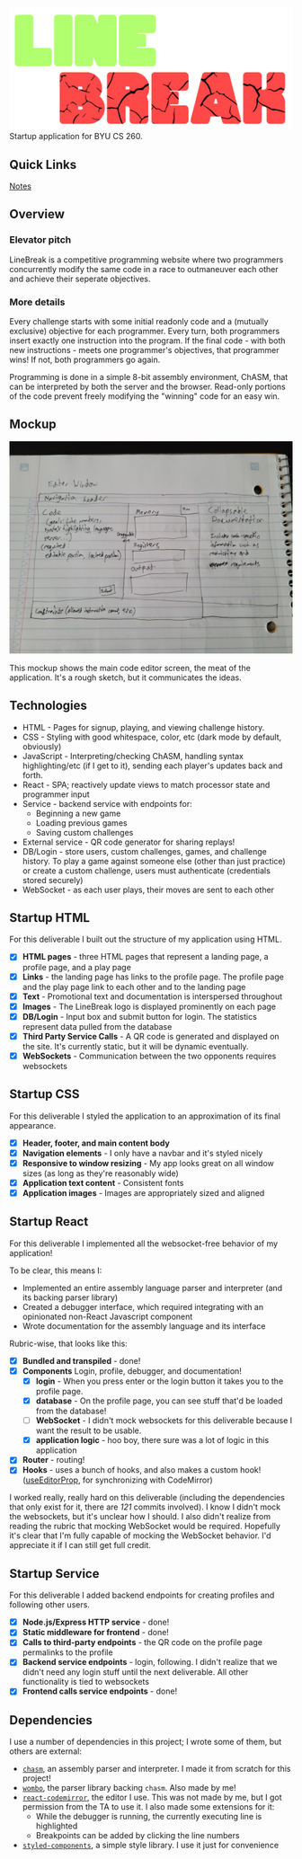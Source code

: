 ![LineBreak](logo.png)
Startup application for BYU CS 260.

## Quick Links

[Notes](notes.md)

## Overview

### Elevator pitch

LineBreak is a competitive programming website where two programmers concurrently modify the same code in a race to outmaneuver each other and achieve their seperate objectives.

### More details

Every challenge starts with some initial readonly code and a (mutually exclusive) objective for each programmer. Every turn, both programmers insert exactly one instruction into the program. If the final code - with both new instructions - meets one programmer's objectives, that programmer wins! If not, both programmers go again.

Programming is done in a simple 8-bit assembly environment, ChASM, that can be interpreted by both the server and the browser. Read-only portions of the code prevent freely modifying the "winning" code for an easy win.

## Mockup

![Mockup](mockup.jpg)

This mockup shows the main code editor screen, the meat of the application. It's a rough sketch, but it communicates the ideas.

## Technologies

-   HTML - Pages for signup, playing, and viewing challenge history.
-   CSS - Styling with good whitespace, color, etc (dark mode by default, obviously)
-   JavaScript - Interpreting/checking ChASM, handling syntax highlighting/etc (if I get to it), sending each player's updates back and forth.
-   React - SPA; reactively update views to match processor state and programmer input
-   Service - backend service with endpoints for:
    -   Beginning a new game
    -   Loading previous games
    -   Saving custom challenges
-   External service - QR code generator for sharing replays!
-   DB/Login - store users, custom challenges, games, and challenge history. To play a game against someone else (other than just practice) or create a custom challenge, users must authenticate (credentials stored securely)
-   WebSocket - as each user plays, their moves are sent to each other

## Startup HTML

For this deliverable I built out the structure of my application using HTML.

-   [x] **HTML pages** - three HTML pages that represent a landing page, a profile page, and a play page
-   [x] **Links** - the landing page has links to the profile page. The profile page and the play page link to each other and to the landing page
-   [x] **Text** - Promotional text and documentation is interspersed throughout
-   [x] **Images** - The LineBreak logo is displayed prominently on each page
-   [x] **DB/Login** - Input box and submit button for login. The statistics represent data pulled from the database
-   [x] **Third Party Service Calls** - A QR code is generated and displayed on the site. It's currently static, but it will be dynamic eventually.
-   [x] **WebSockets** - Communication between the two opponents requires websockets

## Startup CSS

For this deliverable I styled the application to an approximation of its final appearance.

-   [x] **Header, footer, and main content body**
-   [x] **Navigation elements** - I only have a navbar and it's styled nicely
-   [x] **Responsive to window resizing** - My app looks great on all window sizes (as long as they're reasonably wide)
-   [x] **Application text content** - Consistent fonts
-   [x] **Application images** - Images are appropriately sized and aligned

## Startup React

For this deliverable I implemented all the websocket-free behavior of my application!

To be clear, this means I:

-   Implemented an entire assembly language parser and interpreter (and its backing parser library)
-   Created a debugger interface, which required integrating with an opinionated non-React Javascript component
-   Wrote documentation for the assembly language and its interface

Rubric-wise, that looks like this:

-   [x] **Bundled and transpiled** - done!
-   [x] **Components** Login, profile, debugger, and documentation!
    -   [x] **login** - When you press enter or the login button it takes you to the profile page.
    -   [x] **database** - On the profile page, you can see stuff that'd be loaded from the database!
    -   [ ] **WebSocket** - I didn't mock websockets for this deliverable because I want the result to be usable.
    -   [x] **application logic** - hoo boy, there sure was a lot of logic in this application
-   [x] **Router** - routing!
-   [x] **Hooks** - uses a bunch of hooks, and also makes a custom hook! ([useEditorProp](https://github.com/21aslade/startup/blob/main/src/components/Editor.tsx#L149), for synchronizing with CodeMirror)

I worked really, really hard on this deliverable (including the dependencies that only exist for it, there are _121_ commits involved). I know I didn't mock the websockets, but it's unclear how I should. I also didn't realize from reading the rubric that mocking WebSocket would be required. Hopefully it's clear that I'm fully capable of mocking the WebSocket behavior. I'd appreciate it if I can still get full credit.

## Startup Service

For this deliverable I added backend endpoints for creating profiles and following other users.

-   [x] **Node.js/Express HTTP service** - done!
-   [x] **Static middleware for frontend** - done!
-   [x] **Calls to third-party endpoints** - the QR code on the profile page permalinks to the profile
-   [x] **Backend service endpoints** - login, following. I didn't realize that we didn't need any login stuff until the next deliverable. All other functionality is tied to websockets
-   [x] **Frontend calls service endpoints** - done!

## Dependencies

I use a number of dependencies in this project; I wrote some of them, but others are external:

-   [`chasm`](https://github.com/21aslade/chasm), an assembly parser and interpreter. I made it from scratch for this project!
-   [`wombo`](https://github.com/21aslade/wombo), the parser library backing `chasm`. Also made by me!
-   [`react-codemirror`](https://uiwjs.github.io/react-codemirror/), the editor I use. This was not made by me, but I got permission from the TA to use it. I also made some extensions for it:
    -   While the debugger is running, the currently executing line is highlighted
    -   Breakpoints can be added by clicking the line numbers
-   [`styled-components`](https://styled-components.com/), a simple style library. I use it just for convenience
